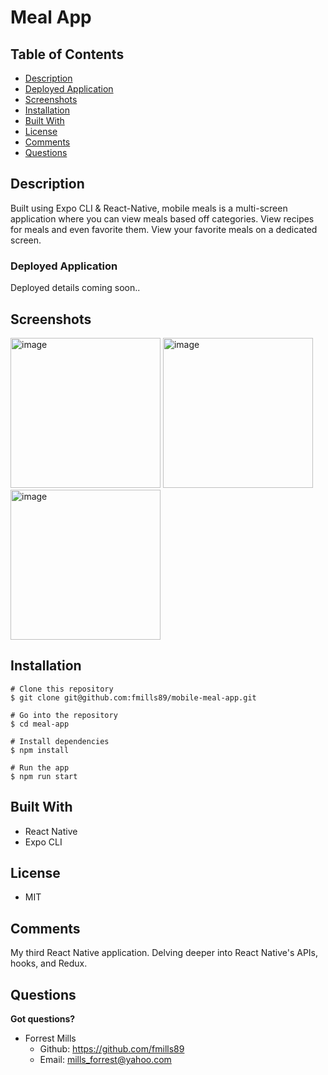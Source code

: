 # Meal App

## Table of Contents
* [Description](#description)
* [Deployed Application](#deployed-application)
* [Screenshots](#screenshots)
* [Installation](#installation)
* [Built With](#built-with)
* [License](#license)
* [Comments](#comments)
* [Questions](#questions)

## Description
Built using Expo CLI & React-Native, mobile meals is a multi-screen application where you can view meals based off categories. View recipes for meals and even favorite them. View your favorite meals on a dedicated screen.

### Deployed Application
Deployed details coming soon..

## Screenshots
<img width="240" alt="image" src="https://user-images.githubusercontent.com/89666151/176927837-c88cada1-1b80-49aa-a8fe-bf29113c62fb.png"> <img width="240" alt="image" src="https://user-images.githubusercontent.com/89666151/176927967-9be1883a-d5ea-407b-846d-a08b088adba4.png"> <img width="240" alt="image" src="https://user-images.githubusercontent.com/89666151/176928095-bf4fbd57-a44b-4fc2-a465-d6ed764186e3.png">


## Installation
```
# Clone this repository
$ git clone git@github.com:fmills89/mobile-meal-app.git

# Go into the repository
$ cd meal-app

# Install dependencies
$ npm install

# Run the app
$ npm run start
```

## Built With
* React Native
* Expo CLI

## License
* MIT

## Comments
My third React Native application. Delving deeper into React Native's APIs, hooks, and Redux.

## Questions
**Got questions?**
* Forrest Mills
  * Github: https://github.com/fmills89
  * Email: mills_forrest@yahoo.com
